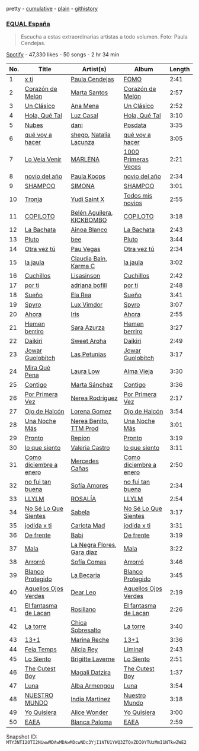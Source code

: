 pretty - [cumulative](/playlists/cumulative/37i9dQZF1DX6dANf8jNW4z.md) - [plain](/playlists/plain/37i9dQZF1DX6dANf8jNW4z) - [githistory](https://github.githistory.xyz/mackorone/spotify-playlist-archive/blob/main/playlists/plain/37i9dQZF1DX6dANf8jNW4z)

### [EQUAL España](https://open.spotify.com/playlist/37i9dQZF1DX6dANf8jNW4z)

> Escucha a estas extraordinarias artistas a todo volumen\. Foto: Paula Cendejas.

[Spotify](https://open.spotify.com/user/spotify) - 47,330 likes - 50 songs - 2 hr 34 min

| No. | Title | Artist(s) | Album | Length |
|---|---|---|---|---|
| 1 | [x ti](https://open.spotify.com/track/68DbynoxDOjXfq1RSI4RfE) | [Paula Cendejas](https://open.spotify.com/artist/4EiI7Vls0NB16jLuexzCHC) | [FOMO](https://open.spotify.com/album/2wj8AHax9qryX210NBwu5Q) | 2:41 |
| 2 | [Corazón de Melón](https://open.spotify.com/track/1AF5JY4zB36i9PhMFMgMaX) | [Marta Santos](https://open.spotify.com/artist/2NeFajzkAQ4UfviWdzf0pK) | [Corazón de Melón](https://open.spotify.com/album/0dwdILs8Bz5sNP4DxjsuiB) | 2:57 |
| 3 | [Un Clásico](https://open.spotify.com/track/1U6oVlu9LhCCj7mRfsomDp) | [Ana Mena](https://open.spotify.com/artist/6k8mwkKJKKjBILo7ypBspl) | [Un Clásico](https://open.spotify.com/album/5LIYLxHtGfeJkFJjfePMo0) | 2:52 |
| 4 | [Hola, Qué Tal](https://open.spotify.com/track/34f2IEMAalmVngCE6DHRo7) | [Luz Casal](https://open.spotify.com/artist/1HUbv0v2f9HNE6qIbB35El) | [Hola, Qué Tal](https://open.spotify.com/album/2Lkipefx1F5gArK4LCpRMb) | 3:10 |
| 5 | [Nubes](https://open.spotify.com/track/5d23x0pZ0o05uKApKnROfx) | [dani](https://open.spotify.com/artist/4sYXzPulKYxOYuDKS1px8Y) | [Posdata](https://open.spotify.com/album/0FTzrSaros4xp07Ey6Rqy7) | 3:35 |
| 6 | [qué voy a hacer](https://open.spotify.com/track/0t7Sn2HbOk7inow65D6na5) | [shego](https://open.spotify.com/artist/1DiDa1DfTjldKJQeonyP33), [Natalia Lacunza](https://open.spotify.com/artist/3Zs59sqZJ6fWQqWbRC8bOP) | [qué voy a hacer](https://open.spotify.com/album/5AXWainYQGafkbtRpzqz1L) | 3:05 |
| 7 | [Lo Veía Venir](https://open.spotify.com/track/3sEVsC7fq8peVZO4TjWiZx) | [MARLENA](https://open.spotify.com/artist/1IAwO3v7hVP9ryTQtlzc9y) | [1000 Primeras Veces](https://open.spotify.com/album/1DC8WFurhkoIjzxtSwNvDa) | 2:21 |
| 8 | [novio del año](https://open.spotify.com/track/40lKiE4aIosLiD5NmMeZm1) | [Paula Koops](https://open.spotify.com/artist/3jDSE2qvShLf8DbYmseNW0) | [novio del año](https://open.spotify.com/album/63x4EQFAEBFAPvmfkklkrn) | 2:34 |
| 9 | [SHAMPOO](https://open.spotify.com/track/5nQNuWgtRHzQXTmnrb2Ysn) | [SIMONA](https://open.spotify.com/artist/7H7hLNfP9MzG8mt2A3s7nT) | [SHAMPOO](https://open.spotify.com/album/0bu5FOI7GA1iL9vvIQFrWy) | 3:01 |
| 10 | [Tronja](https://open.spotify.com/track/2LnPzWys8WHIuwwv7lZaKr) | [Yudi Saint X](https://open.spotify.com/artist/3FCIqYlVFXQF3FQ2dY4ap9) | [Todos mis novios](https://open.spotify.com/album/1MIM5fuUPCk9K4UE4SYBw5) | 2:55 |
| 11 | [COPILOTO](https://open.spotify.com/track/2PwsYGHIIngJGkxURvmpZG) | [Belén Aguilera](https://open.spotify.com/artist/5fmYDIdgEkSgLdL6esxgfp), [KICKBOMBO](https://open.spotify.com/artist/7A2htSu45kogVfNBMD4Xgh) | [COPILOTO](https://open.spotify.com/album/09L5tvJbAJsZc1jFhIe8CI) | 3:18 |
| 12 | [La Bachata](https://open.spotify.com/track/6fqvDSDYrGl7gpZBzEcuRL) | [Ainoa Blanco](https://open.spotify.com/artist/6SQSpO4yJM6b6NzOnnVOx6) | [La Bachata](https://open.spotify.com/album/79xbqq639qoF5ZrelZJqrS) | 2:43 |
| 13 | [Pluto](https://open.spotify.com/track/0MB0r8kV3q5Ev5wnus5sW2) | [bee](https://open.spotify.com/artist/67cRv3IqYI4b4rZTUg7BBs) | [Pluto](https://open.spotify.com/album/4smzOknX4k64uDt1wDYHkd) | 3:44 |
| 14 | [Otra vez tú](https://open.spotify.com/track/4bJSwXdl4LkeukKAq1Coy1) | [Pau Vegas](https://open.spotify.com/artist/5os3rIfiiErtNRocvMePpc) | [Otra vez tú](https://open.spotify.com/album/1h7ite4J4nV3Z3LwxsXBC3) | 2:34 |
| 15 | [la jaula](https://open.spotify.com/track/1Be3ou3Z5sBq0qwgR6ymIz) | [Claudia Bain](https://open.spotify.com/artist/0HpMnoBW5aeXNr9tWZyPWt), [Karma C](https://open.spotify.com/artist/0o5CzIkmDyHMF4yG4CrAxh) | [la jaula](https://open.spotify.com/album/2q7xnQethPPhteviQSVkZf) | 3:02 |
| 16 | [Cuchillos](https://open.spotify.com/track/4vEutziRAYewCT97ziq48J) | [Lisasinson](https://open.spotify.com/artist/0bvq2O2MrIINNOJTVuqQ32) | [Cuchillos](https://open.spotify.com/album/2WXVOnXCzcgoCcFQBjTlBX) | 2:42 |
| 17 | [por ti](https://open.spotify.com/track/3RE16JsXNDWkSaWQbkj8dz) | [adriana bofill](https://open.spotify.com/artist/2MS7RenkEdhtLAmdqSLmFN) | [por ti](https://open.spotify.com/album/02N1Qn2FT8N0ARbKAaDY95) | 2:48 |
| 18 | [Sueño](https://open.spotify.com/track/2ALcCT2uuJzgWnQRS7PcSH) | [Ela Rea](https://open.spotify.com/artist/5KUsgTBOSPOKlv7doXU9H6) | [Sueño](https://open.spotify.com/album/3eRi2kbJzfycmZlyHs5TOZ) | 3:41 |
| 19 | [Spyro](https://open.spotify.com/track/76kvXrlKSu5XF8pIoPnIWC) | [Lux Vimdor](https://open.spotify.com/artist/5MSARlILztDOl23Gc3mqI8) | [Spyro](https://open.spotify.com/album/0dvRm9ckOfG1EQ1CgrZnMx) | 3:07 |
| 20 | [Ahora](https://open.spotify.com/track/5lI7VMFQlf90PsWxcFgDSu) | [Iris](https://open.spotify.com/artist/5lHuOxpSb1T1dCtgO7twsC) | [Ahora](https://open.spotify.com/album/6LZT00x3ShPQAAyEahc2y2) | 2:55 |
| 21 | [Hemen berriro](https://open.spotify.com/track/3S4icipl7PLaAyg5BwPerH) | [Sara Azurza](https://open.spotify.com/artist/5vaz81mmdIVpIABqIbxXqR) | [Hemen berriro](https://open.spotify.com/album/5SVjIJwGTFeJPUTbedQQP7) | 3:27 |
| 22 | [Daikiri](https://open.spotify.com/track/36fFR5Dev1Q4sBzwLSp4AN) | [Sweet Aroha](https://open.spotify.com/artist/239oOcVIqLlsYWE74ttLnC) | [Daikiri](https://open.spotify.com/album/6NiZ3NSIuVeFzllXVAblMK) | 2:49 |
| 23 | [Jowar Guolobitch](https://open.spotify.com/track/2oyyeylOGnzSSERKuZiUPI) | [Las Petunias](https://open.spotify.com/artist/5ahvDss0AH60cd2AWqoU1r) | [Jowar Guolobitch](https://open.spotify.com/album/1NVkIIK0W1RnktuK1YKHfO) | 3:17 |
| 24 | [Mira Qué Pena](https://open.spotify.com/track/4sYwIBuj3UB9zgdIEfyxMy) | [Laura Low](https://open.spotify.com/artist/0TD9M7dcY312PKiZ8nukgT) | [Alma Vieja](https://open.spotify.com/album/7os6rF7PFQnyPgRlzwwjES) | 3:30 |
| 25 | [Contigo](https://open.spotify.com/track/2tUXMyjRC7omKcolOhNjwj) | [Marta Sánchez](https://open.spotify.com/artist/368rTiMKMrz3b03az6B14w) | [Contigo](https://open.spotify.com/album/2YiQgEzXBOPk2vUIbYpTXw) | 3:36 |
| 26 | [Por Primera Vez](https://open.spotify.com/track/0clsfsESAQ0JzP7LbGqWkv) | [Nerea Rodríguez](https://open.spotify.com/artist/4dwd5pUVuNVBvymNGls5dg) | [Por Primera Vez](https://open.spotify.com/album/23D7cll7Rt0evyFkYf4T39) | 2:17 |
| 27 | [Ojo de Halcón](https://open.spotify.com/track/1X9zgYNS8QUPw5w0l6QmZl) | [Lorena Gomez](https://open.spotify.com/artist/5f8Dohw5XLc2xrlBox9AjS) | [Ojo de Halcón](https://open.spotify.com/album/44ZF4wJbKoXJh3XTzIY38c) | 3:54 |
| 28 | [Una Noche Más](https://open.spotify.com/track/17ll7I59SuQsYCBz08XmPs) | [Nerea Benito](https://open.spotify.com/artist/0aHqsMWm8sJBiX7ueqwyGE), [TTM Prod](https://open.spotify.com/artist/5aTHRHzjxamo4oDzfyLG2y) | [Una Noche Más](https://open.spotify.com/album/4SJyUrgGSHdsctEBkLEiZs) | 3:01 |
| 29 | [Pronto](https://open.spotify.com/track/036ALWFM6JnbGJ7buxZ2xE) | [Repion](https://open.spotify.com/artist/15o4xwiKZWJ6jOFp9LeP24) | [Pronto](https://open.spotify.com/album/6EfoITktkpVnCNs8VjxLNl) | 3:19 |
| 30 | [lo que siento](https://open.spotify.com/track/6cMql2rbxU8fKCDjNIdjBu) | [Valeria Castro](https://open.spotify.com/artist/7JTVqKJ414qRPuDPhdKnHD) | [lo que siento](https://open.spotify.com/album/6DtlwcQChlzCGwjErEk8et) | 3:11 |
| 31 | [Como diciembre a enero](https://open.spotify.com/track/10gN65ff59oz7Sxa1PNDHF) | [Mercedes Cañas](https://open.spotify.com/artist/4Z3BhshALJKE4dbK8o7ORb) | [Como diciembre a enero](https://open.spotify.com/album/7qnIiF3WKa6eTdUvodZLzt) | 2:50 |
| 32 | [no fui tan buena](https://open.spotify.com/track/6BDLRKLrW4Ebo1G8USnjB8) | [Sofía Amores](https://open.spotify.com/artist/6jXX146p0AOeMFnndQH3cQ) | [no fui tan buena](https://open.spotify.com/album/6RMXgu3YX8lwQLmtPelavr) | 2:34 |
| 33 | [LLYLM](https://open.spotify.com/track/2SiAcexM2p1yX6joESbehd) | [ROSALÍA](https://open.spotify.com/artist/7ltDVBr6mKbRvohxheJ9h1) | [LLYLM](https://open.spotify.com/album/44mKxp7RB6x5O19VWqEXEm) | 2:54 |
| 34 | [No Sé Lo Que Sientes](https://open.spotify.com/track/3VsOQT7S8VveaveFcXpqgQ) | [Sabela](https://open.spotify.com/artist/78fi6hiTjEQH8KQLzDqVRg) | [No Sé Lo Que Sientes](https://open.spotify.com/album/0wx6CarAmIW4f7F3FZMkNL) | 3:17 |
| 35 | [jodida x ti](https://open.spotify.com/track/11eFRdBeMOXMRjmNSA3EY9) | [Carlota Mad](https://open.spotify.com/artist/6FE9wETRNdKBXsawwqmVVo) | [jodida x ti](https://open.spotify.com/album/5nZCMVukGdr97Doj0SdRUW) | 3:31 |
| 36 | [De frente](https://open.spotify.com/track/6AYZBpC8MVeC1N7vEqRCPW) | [Babi](https://open.spotify.com/artist/5nP79s99csrvcOiXTGjVfg) | [De frente](https://open.spotify.com/album/5B2vOE4LgCeC4knhBWNIJv) | 3:19 |
| 37 | [Mala](https://open.spotify.com/track/7sU8YWk8hzbiZWm63fIejg) | [La Negra Flores](https://open.spotify.com/artist/0nsS3uyzOBvtlRaHp41D13), [Gara diaz](https://open.spotify.com/artist/1xqxEFNqGOw6U6dPOcqfIe) | [Mala](https://open.spotify.com/album/2DsONFhWFPy53y4Mnc5F2X) | 3:22 |
| 38 | [Arrorró](https://open.spotify.com/track/5P86td72BHGAv3OEBMOZDF) | [Sofía Comas](https://open.spotify.com/artist/4W8QcZ9XWkdnFcMFVwL6Rb) | [Arrorró](https://open.spotify.com/album/4nz4bikIR6icB6uBjHO8dS) | 3:46 |
| 39 | [Blanco Protegido](https://open.spotify.com/track/7uKhqjk48KxBssrBoNPdtP) | [La Becaria](https://open.spotify.com/artist/41izfWLUUrKOeu7MSGSHxS) | [Blanco Protegido](https://open.spotify.com/album/5Fjke4uUVyd3mjppJDRJje) | 3:45 |
| 40 | [Aquellos Ojos Verdes](https://open.spotify.com/track/5ruPAQOzI23RffAKTZcgdj) | [Dear Leo](https://open.spotify.com/artist/3lfVH6hkFMxtzwUXdlyb60) | [Aquellos Ojos Verdes](https://open.spotify.com/album/6QpJm0EVKgkhumERAYnZq6) | 2:19 |
| 41 | [El fantasma de Lacan](https://open.spotify.com/track/49j6rCUV91ZYzJIU0a63WE) | [Rosillano](https://open.spotify.com/artist/6TkyvtlN0ZfU8SsvKqdoE9) | [El fantasma de Lacan](https://open.spotify.com/album/2XoPzqUN74BMTBJ3Xaz8Vb) | 2:26 |
| 42 | [La torre](https://open.spotify.com/track/0UkQQlXx1yJfcLIfHw4j96) | [Chica Sobresalto](https://open.spotify.com/artist/4tRIJ4uToKp0kihbqnZJML) | [La torre](https://open.spotify.com/album/0aKDlWv8Mu1sAKxcO9HXFM) | 3:40 |
| 43 | [13+1](https://open.spotify.com/track/6MYrN1FI6HE3TE5L5e1vo3) | [Marina Reche](https://open.spotify.com/artist/2fUMrRPj5xcEYXG5FoCTfw) | [13+1](https://open.spotify.com/album/064bGshLkbCW8osbXOj9oJ) | 3:36 |
| 44 | [Feia Temps](https://open.spotify.com/track/0ImHHdW7jYNeA6V4CvY9xL) | [Alicia Rey](https://open.spotify.com/artist/45CNnnXTK5IoEMBLtxZ0oi) | [Liminal](https://open.spotify.com/album/0cE8VsObFMFOwiAy4OHONe) | 2:43 |
| 45 | [Lo Siento](https://open.spotify.com/track/11V0AzWRU31L6JWnMipx9Y) | [Brigitte Laverne](https://open.spotify.com/artist/7izngL0eNHQmTmeNgwrMSx) | [Lo Siento](https://open.spotify.com/album/0VxfTtIax2SrFc428G3e5u) | 2:51 |
| 46 | [The Cutest Boy](https://open.spotify.com/track/4BfDv8e3NofvDyLO0mvhCk) | [Magalí Datzira](https://open.spotify.com/artist/4Wwktb7LI1OtXAWRO6Hln4) | [The Cutest Boy](https://open.spotify.com/album/6mu2Aw1h6ILvkZA8DSUBnm) | 1:37 |
| 47 | [Luna](https://open.spotify.com/track/0buoY7euJFF4bu8aVYE1pq) | [Alba Armengou](https://open.spotify.com/artist/1v836FgFa0wmJBMO5FGJul) | [Luna](https://open.spotify.com/album/5S5Pwl9KnQ5dPevnsaxwgw) | 3:54 |
| 48 | [NUESTRO MUNDO](https://open.spotify.com/track/3VRmetOtPtNKLBrXBTJfc1) | [India Martinez](https://open.spotify.com/artist/6FOpWOxsjQxKEbLiJpU1xV) | [Nuestro Mundo](https://open.spotify.com/album/5PdbzA2WYKvuy51gblXDOY) | 3:18 |
| 49 | [Yo Quisiera](https://open.spotify.com/track/6xLTIW13YObVeuOzdumBxi) | [Alice Wonder](https://open.spotify.com/artist/0SquRSkIJbzPqCUxG2EZMi) | [Yo Quisiera](https://open.spotify.com/album/6pqtFdAv5bgdjkSTSC61Mh) | 3:00 |
| 50 | [EAEA](https://open.spotify.com/track/1NzoDUn5bLqpS36GD00Smi) | [Blanca Paloma](https://open.spotify.com/artist/4wm4mhiGnYPzCerFg3venQ) | [EAEA](https://open.spotify.com/album/713ABLvroU275mKkUgr6ZJ) | 2:59 |

Snapshot ID: `MTY3NTI2OTI2NiwwMDAwMDAwMDcwNDc3YjI1NTU1YWQ3ZTQxZDI0YTUzMmI1NTkwZWE2`
